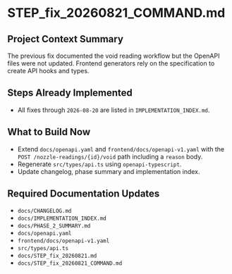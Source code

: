 # STEP_fix_20260821_COMMAND.md
## Project Context Summary
The previous fix documented the void reading workflow but the OpenAPI files were not updated. Frontend generators rely on the specification to create API hooks and types.

## Steps Already Implemented
- All fixes through `2026-08-20` are listed in `IMPLEMENTATION_INDEX.md`.

## What to Build Now
- Extend `docs/openapi.yaml` and `frontend/docs/openapi-v1.yaml` with the `POST /nozzle-readings/{id}/void` path including a `reason` body.
- Regenerate `src/types/api.ts` using `openapi-typescript`.
- Update changelog, phase summary and implementation index.

## Required Documentation Updates
- `docs/CHANGELOG.md`
- `docs/IMPLEMENTATION_INDEX.md`
- `docs/PHASE_2_SUMMARY.md`
- `docs/openapi.yaml`
- `frontend/docs/openapi-v1.yaml`
- `src/types/api.ts`
- `docs/STEP_fix_20260821.md`
- `docs/STEP_fix_20260821_COMMAND.md`
